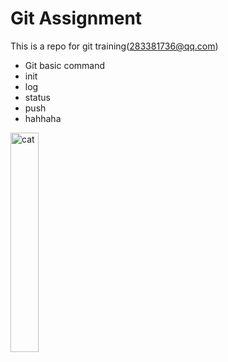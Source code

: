 # Git Assignment

This is a repo for git training(283381736@qq.com)

- Git basic command
- init
- log
- status
- push
- hahhaha

<img src="1639286906158.jpg" alt="cat" width="30%" />
